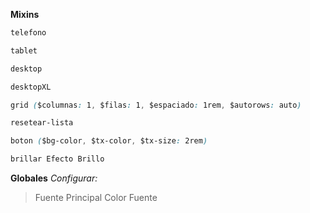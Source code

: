 **Mixins**

```css
telefono
```
```css
tablet
```
```css
desktop
```
```css
desktopXL
```
```css
grid ($columnas: 1, $filas: 1, $espaciado: 1rem, $autorows: auto)
```
```css
resetear-lista
```
```css
boton ($bg-color, $tx-color, $tx-size: 2rem)
```
```css
brillar Efecto Brillo
```

**Globales**
*Configurar:*
> Fuente Principal
Color Fuente
